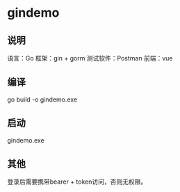 # gindemo

## 说明
语言：Go
框架：gin + gorm
测试软件：Postman
前端：vue
## 编译
go build -o gindemo.exe
## 启动
gindemo.exe
## 其他
登录后需要携带bearer + token访问，否则无权限。